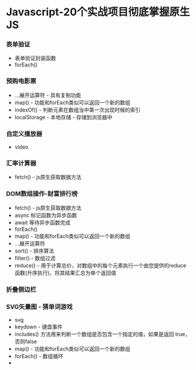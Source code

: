 # Javascript-20个实战项目彻底掌握原生JS

### 表单验证
* 表单验证封装函数
* forEach()

### 预购电影票
* ...展开运算符 - 具有复制功能
* map() - 功能和forEach类似可以返回一个新的数组
* indexOf() - 判断元素在数组当中第一次出现时候的索引
* localStorage - 本地存储 - 存储到浏览器中

### 自定义播放器
* video

### 汇率计算器
* fetch() - js原生获取数据方法

### DOM数组操作-财富排行榜
* fetch() - js原生获取数据方法
* async 标记函数为异步函数
* await 等待异步函数完成
* forEach()
* map() - 功能和forEach类似可以返回一个新的数组
* ...展开运算符
* sort() - 排序算法
* filter() - 数组过滤
* reduce() - 用于计算总价，对数组中的每个元素执行一个由您提供的reduce函数(升序执行)，将其结果汇总为单个返回值

### 折叠侧边栏

### SVG矢量图 - 猜单词游戏
* svg
* keydown - 键盘事件
* includes() 方法用来判断一个数组是否包含一个指定的值，如果是返回 true，否则false
* map() - 功能和forEach类似可以返回一个新的数组
* forEach() - 数组循环
* 